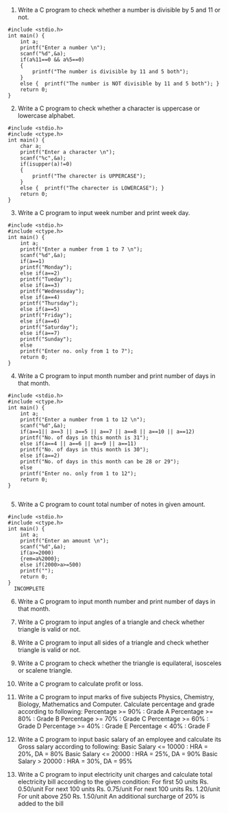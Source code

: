 1.	Write a C program to check whether a number is divisible by 5 and 11 or not.
```
#include <stdio.h>
int main() {
    int a;
    printf("Enter a number \n");
    scanf("%d",&a);
    if(a%11==0 && a%5==0)
    {
        printf("The number is divisible by 11 and 5 both");
    }
    else {  printf("The number is NOT divisible by 11 and 5 both"); }
    return 0;
} 
```
2.	Write a C program to check whether a character is uppercase or lowercase alphabet.
```
#include <stdio.h>
#include <ctype.h>
int main() {
    char a;
    printf("Enter a character \n");
    scanf("%c",&a);
    if(isupper(a)!=0)
    {
        printf("The charecter is UPPERCASE");
    }
    else {  printf("The charecter is LOWERCASE"); }
    return 0;
}
```

3.	Write a C program to input week number and print week day.
```
#include <stdio.h>
#include <ctype.h>
int main() {
    int a;
    printf("Enter a number from 1 to 7 \n");
    scanf("%d",&a);
    if(a==1)
    printf("Monday");
    else if(a==2)
    printf("Tueday");
    else if(a==3)
    printf("Wednessday");
    else if(a==4)
    printf("Thursday");
    else if(a==5)
    printf("Friday");
    else if(a==6)
    printf("Saturday");
    else if(a==7)
    printf("Sunday");
    else 
    printf("Enter no. only from 1 to 7");
    return 0;
}
```

4.	Write a C program to input month number and print number of days in that month.
```
#include <stdio.h>
#include <ctype.h>
int main() {
    int a;
    printf("Enter a number from 1 to 12 \n");
    scanf("%d",&a);
    if(a==1|| a==3 || a==5 || a==7 || a==8 || a==10 || a==12)
    printf("No. of days in this month is 31");
    else if(a==4 || a==6 || a==9 || a==11)
    printf("No. of days in this month is 30");
    else if(a==2)
    printf("No. of days in this month can be 28 or 29");
    else 
    printf("Enter no. only from 1 to 12");
    return 0;
}
  
```

5.	Write a C program to count total number of notes in given amount.
```
#include <stdio.h>
#include <ctype.h>
int main() {
    int a;
    printf("Enter an amount \n");
    scanf("%d",&a);
    if(a>=2000)
    {rem=a%2000};
    else if(2000>a>=500)
    printf("");
    return 0;
}
  INCOMPLETE
```
6.	Write a C program to input month number and print number of days in that month.

7.	Write a C program to input angles of a triangle and check whether triangle is valid or not.

8.	Write a C program to input all sides of a triangle and check whether triangle is valid or not.

9.	Write a C program to check whether the triangle is equilateral, isosceles or scalene triangle.

10.	Write a C program to calculate profit or loss.

11.	Write a C program to input marks of five subjects Physics, Chemistry, Biology, Mathematics and Computer. Calculate percentage and grade according to following:
Percentage	>=	90%	:	Grade	A
Percentage	>=	80%	:	Grade	B
Percentage	>=	70%	:	Grade	C
Percentage	>=	60%	:	Grade	D
Percentage	>=	40%	:	Grade	E
Percentage < 40% : Grade F

12.	Write a C program to input basic salary of an employee and calculate its Gross salary according to following:
Basic	Salary	<=	10000	:	HRA	=	20%,	DA	=	80%
Basic	Salary	<=	20000	:	HRA	=	25%,	DA	=	90%
Basic Salary > 20000 : HRA = 30%, DA = 95%

13.	Write a C program to input electricity unit charges and calculate total electricity bill according to
the given condition:
For   first   50      units     Rs.     0.50/unit
For	  next	  100		  units	    Rs.	    0.75/unit
For	  next	  100		  units	    Rs.	    1.20/unit
For	  unit	  above		250	      Rs.	    1.50/unit
An additional surcharge of 20% is added to the bill
